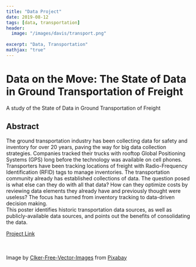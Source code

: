 ```yaml
---
title: "Data Project"
date: 2019-08-12
tags: [data, transportation]
header:
  image: "/images/davis/transport.png"
  
excerpt: "Data, Transportation"
mathjax: "true"
---
```


# Data on the Move: The State of Data in Ground Transportation of Freight 
A study of the State of Data in Ground Transportation of Freight 

## Abstract
The ground transportation industry has been collecting data for safety and inventory for over 20 years, paving the way for big data collection strategies. Companies tracked their trucks with rooftop Global Positioning Systems (GPS) long before the technology was available on cell phones.  Transporters have been tracking locations of freight with Radio-Frequency Identification (RFID) tags to manage inventories.
The transportation community already has established collections of data. The question posed is what else can they do with all that data? How can they optimize costs by reviewing data elements they already have and previously thought were useless?  The focus has turned from inventory tracking to data-driven decision making.  
This poster identifies historic transportation data sources, as well as publicly-available data sources, and points out the benefits of consolidating the data.  



<a href="https://github.com/amodavis/Data_in_Transportation">Project Link</a>

<br>
<br>
Image by <a href="https://pixabay.com/users/clker-free-vector-images-3736/?utm_source=link-attribution&amp;utm_medium=referral&amp;utm_campaign=image&amp;utm_content=37585">Clker-Free-Vector-Images</a> from <a href="https://pixabay.com/?utm_source=link-attribution&amp;utm_medium=referral&amp;utm_campaign=image&amp;utm_content=37585">Pixabay</a>
